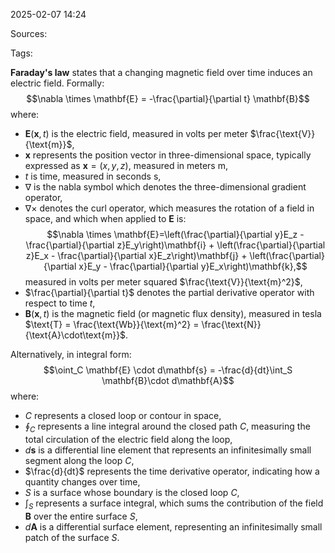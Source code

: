 2025-02-07 14:24

Sources: 

Tags:

**Faraday's law** states that a changing magnetic field over time induces an electric field. Formally:
$$\nabla \times \mathbf{E} = -\frac{\partial}{\partial t} \mathbf{B}$$
where:
- $\mathbf{E}(\mathbf{x},t)$ is the electric field, measured in volts per meter $\frac{\text{V}}{\text{m}}$,
- $\mathbf{x}$ represents the position vector in three-dimensional space, typically expressed as $\mathbf{x}=(x,y,z)$, measured in meters $\text{m}$,
- $t$ is time, measured in seconds $\text{s}$,
- $\nabla$ is the nabla symbol which denotes the three-dimensional gradient operator,
- $\nabla \times$ denotes the curl operator, which measures the rotation of a field in space, and which when applied to $\mathbf{E}$ is: $$\nabla \times \mathbf{E}=\left(\frac{\partial}{\partial y}E_z - \frac{\partial}{\partial z}E_y\right)\mathbf{i} + \left(\frac{\partial}{\partial z}E_x - \frac{\partial}{\partial x}E_z\right)\mathbf{j} + \left(\frac{\partial}{\partial x}E_y - \frac{\partial}{\partial y}E_x\right)\mathbf{k},$$ measured in volts per meter squared $\frac{\text{V}}{\text{m}^2}$,
- $\frac{\partial}{\partial t}$ denotes the partial derivative operator with respect to time $t$,
- $\mathbf{B}(\mathbf{x},t)$ is the magnetic field (or magnetic flux density), measured in tesla $\text{T} = \frac{\text{Wb}}{\text{m}^2} = \frac{\text{N}}{\text{A}\cdot\text{m}}$. 

Alternatively, in integral form: $$\oint_C \mathbf{E} \cdot d\mathbf{s} = -\frac{d}{dt}\int_S \mathbf{B}\cdot d\mathbf{A}$$ where:
- $C$ represents a closed loop or contour in space,
- $\oint_C$ represents a line integral around the closed path $C$, measuring the total circulation of the electric field along the loop,
- $d\mathbf{s}$ is a differential line element that represents an infinitesimally small segment along the loop $C$,
- $\frac{d}{dt}$ represents the time derivative operator, indicating how a quantity changes over time,
- $S$ is a surface whose boundary is the closed loop $C$,
- $\int_S$ represents a surface integral, which sums the contribution of the field $\mathbf{B}$ over the entire surface $S$, 
- $d\mathbf{A}$ is a differential surface element, representing an infinitesimally small patch of the surface $S$.